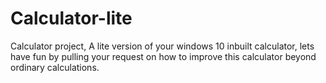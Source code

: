 # Calculator-lite
Calculator project,
A lite version of your windows 10 inbuilt calculator, lets have fun by pulling your request on how to improve this calculator beyond ordinary calculations.
